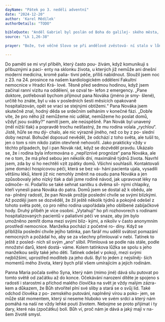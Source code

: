 ```yaml
---
dayName: "Pátek po 3. neděli adventní"
date: "2024-12-20"
author: 'Karel Mědílek'
authorDetails: "TODO"

bibleQuote: "Anděl Gabriel byl poslán od Boha do galilej- ského města, které se jmenuje Nazaret, k panně zasnoubené s mužem jménem Josef z Davido- va rodu a ta panna se jmenovala Maria. An- děl k ní vešel a řekl: „Buď zdráva, milostiplná! Pán s tebou!“ Když to slyšela, ulekla se a uva- žovala, co má ten pozdrav znamenat.  Anděl  jí řekl: „Neboj se, Maria, neboť jsi nalezla mi- lost u Boha. Počneš a porodíš syna a dáš mu jméno Ježíš. Bude veliký a bude nazván Synem Nejvyššího. Pán Bůh mu dá trůn jeho předka Davida, bude kralovat nad Jakubovým rodem navěky a jeho království nebude mít konce.“ Maria řekla andělovi: „Jak se to stane? Vždyť muže nepoznávám.“ Anděl jí odpověděl: „Duch Svatý sestoupí na tebe a moc Nejvyššího tě za- stíní. Proto také dítě bude nazváno svaté, Syn Boží. I tvoje příbuzná Alžběta počala ve svém stáří syna a je už v šestém měsíci, ačkoli byla považována za neplodnou. Vždyť u Boha není nic nemožného.“ Maria řekla: „Jsem služebnice Páně: ať se mi stane podle tvého slova.“ A anděl od ní odešel."
source: "Lk 1,26-38"

prayer: "Bože, tvé věčné Slovo se při andělově zvěstová- ní stalo v lůně neposkvrněné Panny člověkem, a ona ho s pokorou přijala, stala se jeho pří- bytkem a byla naplněna světlem Ducha Sva- tého; pomáhej nám, abychom i my pokorně přijímali a plnili tvou vůli. Prosíme o to skrze tvého Syna…"

---
```


Do paměti se mi vryl příběh, který často pou- žívám, když komunikuji s příbuznými a paci- enty na sklonku života, u kterých již nemůže ani dnešní moderní medicína, kromě palia- tivní péče, příliš nabídnout. Sloužil jsem noc  z 23. na 24. prosince na našem kardiologickém oddělení Fakultní nemocnice v Hradci Krá- lové. Těsně před sedmou hodinou, když jsem začínal ranní vizitu na oddělení, se ozval te- lefon z emergency. „Pane doktore, potřebovali bychom přijmout pana Nováka (jméno je smy- šlené), určitě ho znáte, byl u vás v posledních šesti měsících opakovaně hospitalizován, opět se vrací se stejnými obtížemi.“ Pana Nováka jsem skutečně znal, hodný děda se srdečním selháním v konečné fázi. „Dobře víte, že pro něho již nemůžeme nic udělat, nemůžeme ho poslat domů, vždyť jsou svátky?“ namítl jsem, ale neúspěšně. Pan Novák byl unavený (měl nižší tlak) a popravdě trochu nešťastný, že mu rodina volala „rychlou“. Jistě, hůře se mu dý- chalo, ale nic výrazně jiného, než co by z po- slední doby neznal. Bohužel doposud nevěděl, že odchází z toho světa, ale tušil to, jen o tom s ním nikdo zatím otevřeně nehovořil. Jako prakticky vždy v těchto případech, byl i pan Novák rád, když se dozvěděl pravdu. Ukázalo se, že i rodina byla informována o „nepříznivé prognóze“ pana Nováka, ale ne o tom, že má před sebou jen několik dní, maximálně týdnů života. Navrhl jsem, zda by si ho nechtěli vzít zpátky domů. Všichni souhlasili. Kontaktovali jsme domácí hospicovou péči, která se bez vá- hání pacienta ujala, vysadili většinu léků, které již nic nemohly změnit na osudu pana Nováka a jen způsobovaly jeho nízký tlak a dali jsme rodině návod, jak upravovat léky na odmoče- ní. Podařilo se také sehnat sanitku s dvěma sil- nými chlapíky, kteří vynesli pana Nováka do patra. Domů jsem se dostal až k obědu, ale na- plněný radostí, že pan Novák prožije poslední chvíle se svými blízkými. Až později jsem se dozvěděl, že žil ještě několik týdnů a pokojně odešel z tohoto světa poté, co pro něho rodina uspořádala jeho oblíbené zabíjačkové hody.
Druhý příběh je více osobní. „Vytahuji“ ho při rozhovorech s rodinami hospitalizovaných pacientů v paliativní péči ve snaze, aby jim bylo umožněno zemřít doma mezi svými blíz- kými, a nikoliv v často anonymním prostředí nemocnice. Manželka pochází z početné ro- diny. Když se přiblížila poslední chvíle jejího tatínka, pan farář mu udělil svátost pomazání nemocných a požádal ho, aby se za všechny přimlouval v nebi. Tatínek to ještě z posled- ních sil svým „ano“ slíbil. Přimlouvá se podle nás stále, podle množství darů, které dostá- váme. Kolem tatínkova lůžka se spolu s jeho manželkou sešly také jeho děti. Tatínek odešel v pokoji, mezi svými nejbližšími, uprostřed modliteb za jeho duši. Byl to jeden z nejsilněj- ších momentů mého života, který bych přál všem umírajícím a jejich rodinám.
 
Panna Maria počala svého Syna, který nám (mimo jiné) dává sílu putovat po tomto světě od začátku až do konce. Očekávání narození dítěte je spojeno s radostí i starostmi a příchod malého človíčka na svět je vždy malým zázra- kem a důkazem, že Bůh stvořitel plní své sliby a stará se o svůj lid. Také odchod člověka z po- zemského putování, naplněný vírou a poko- jem, se může stát momentem, který si neseme hluboko ve svém srdci a který nám pomáhá na naší ne vždy lehké pouti životem. Nebojme se proto přijímat i ty dary, které nás (zpočátku) bolí. Bůh ví, proč nám je dává a jaký mají v na- šem životě smysl.
